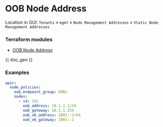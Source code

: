 # OOB Node Address

Location in GUI:
`Tenants` » `mgmt` » `Node Management Addresses` » `Static Node Management Addresses`

### Terraform modules

* [OOB Node Address](https://registry.terraform.io/modules/netascode/oob-node-address/aci/latest)

{{ doc_gen }}

### Examples

```yaml
apic:
  node_policies:
    oob_endpoint_group: OOB1
    nodes:
      - id: 101
        oob_address: 10.1.1.1/24
        oob_gateway: 10.1.1.254
        oob_v6_address: 2001::2/64
        oob_v6_gateway: 2001::1
```
